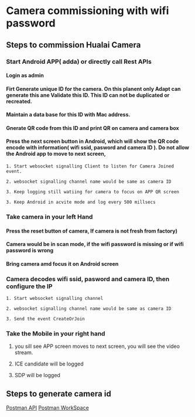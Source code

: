 # Camera commissioning with wifi password 

## Steps to commission Hualai Camera 

### Start Android APP( adda)   or directly call Rest APIs 

#### Login as admin 

#### Firt Generate unique ID for the camera.  On this planent only Adapt can generate this ane Validate this ID.  This ID can not be duplicated or recreated.

#### Maintain a data base for this ID with Mac address.

####  Gnerate QR code from this ID and print QR on camera and camera box

#### Press the next screen button in Android, which will show the QR code  encode with information( wifi ssid, pasword and  camera ID ). Do not allow the Android app to move to next screen,
    
    1. Start websocket signalling Client to listen for Camera Joined event.

    2. websocket signalling channel name would be same as camera ID 

    3. Keep logging still watiing for camera to focus on APP QR screen 
    
    3. Keep Android in acvite mode and log every 500 millsecs  



### Take camera in your left Hand 

#### Press the reset button of camera, If camera is not fresh from factory)

#### Camera would be in scan mode, if the wifi password is missing or if wifi password is wrong

####  Bring camera amd focus it on Android screen

###  Camera decodes wifi ssid, pasword and camera ID, then configure the IP

    1. Start websocket signalling channel  
    
    2. websocket signalling channel name would be same as camera ID 

    3. Send the event CreateOrJoin 




### Take the Mobile  in your right hand
   
   1. you sill see APP screen moves to next screen, you will see the video stream.

   2. ICE candidate will be logged

   3. SDP will be logged 


## Steps to generate camera id 
[Postman API](WebRtc_Apis.pdf)
[Postman WorkSpace](https://planetary-meadow-94281.postman.co/workspace/Team-Workspace~a03d6d10-cebc-4bff-84d1-f70f55797d87/collection/18375432-e28e7a39-7b81-4291-bfb0-7965729c2ec3?action=share&creator=18375432&active-environment=18375432-89ac961d-718c-4dee-b2d8-625a562220a0)





